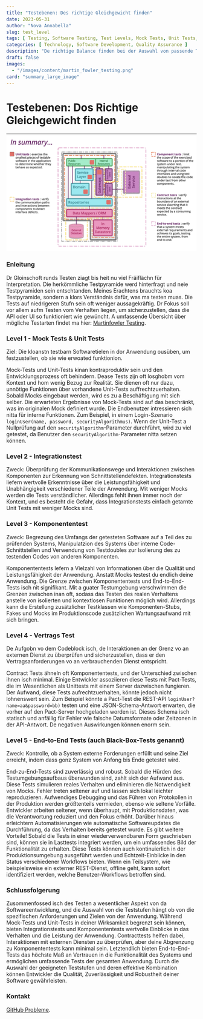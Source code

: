 ```yaml
---
title: "Testebenen: Des richtige Gleichgewicht finden"
date: 2023-05-31
author: "Nova Annabella"
slug: test_level
tags: [ Testing, Software Testing, Test Levels, Mock Tests, Unit Tests, Integration Tests, Component Tests, Contract Tests, End-to-End Tests ]
categories: [ Technology, Software Development, Quality Assurance ]
description: "De richtige Balance finden bei der Auswahl von passende Testleveln für Softwaretests"
draft: false
images:
  - "/images/content/martin_fowler_testing.png"
card: "summary_large_image"
---
```



# Testebenen: Dos Richtige Gleichgewicht finden

[![testebenen](/images/content/martin_fowler_testing.png)](https://martinfowler.com/articles/microservice-testing/)


### Enleitung

Dr Gloinschoft runds Testen ziagt bis heit nu viel Fräiflächn für Interpretation. Die herkömmliche
Testpyramide werd hinterfragt und neie Testpyramiden sein entschtanden. Meines Erachtens brauchts koa
Testpyramide, sondern a klors Verständnis dafür, was ma testen muas. Die Tests auf niedrigeren Stufn sein oft
weniger aussagekräftig. Dr Fokus soll vor allem aufm Testen vom Verhalten liegen, um sicherzustellen, dass die
API
oder UI so funktioniert wie gewüncht. A umfassende Übersicht über mögliche Testarten findet ma hier:
[Martinfowler Testing](https://martinfowler.com/articles/microservice-testing/).


### Level 1 - Mock Tests & Unit Tests

Ziel: Die kloanstn testbarn Softwaretielen in dor Anwendung ousüben, um festzustellen, ob sie wie erwoated 
funktionion.

Mock-Tests und Unit-Tests kinan kontraproduktiv sein und den Entwicklungsprozess oft behindern. Dease Tests zijn oft
losghobm vom Kontext und hom wenig Bezug zur Realität. Sie dienen oft nur dazu, unnötige Funktionen über vorhandene
Unit-Tests auffrechtzuerhalten. Sobald Mocks eingebaut werden, wird es zu a Beschäftigung mit sich selber. Die erwarteten
Ergebnisse von Mock-Tests sind auf das beschränkt, was im originalen Mock definiert wurde. Die Endbenutzer
intressieren sich nitta für interne Funktionen. Zum Beispiel, in einem
Login-Szenario `loginUser(name, password, securityAlgorithmus)`. Wenn der Unit-Test a Nullprüfung auf
den `securityAlgorithm`-Parameter durchführt, wird zu viel getestet, da Benutzer den `securityAlgorithm`-Parameter nitta
setzen können.

### Level 2 - Integrationstest

Zweck: Überprüfung der Kommunikationswege und Interaktionen zwischen Komponenten zur Erkennung von
Schnittstellendefekten. Integrationstests liefern wertvolle Erkenntnisse über die Leistungsfähigkeit und Unabhängigkeit
verschiedener Teile der Anwendung. Mit weniger Mocks werden die Tests verständlicher. Allerdings fehlt ihnen immer noch
der Kontext, und es besteht die Gefahr, dass Integrationstests einfach getarnte Unit Tests mit weniger Mocks sind.

### Level 3 - Komponententest

Zweck: Begrezung des Umfangs der getesteten Software auf a Teil des zu prüfenden Systems, Manipulatzion des Systems
über interne Code-Schnittstellen und Verwendung von Testdoubles zur Isolierung des zu testenden Codes von anderen
Komponenten.

Komponententests lefern a Vielzahl von Informationen über die Qualität und Leistungsfähigkeit der Anwendung. Anstatt
Mocks testest du endlich deine Anwendung. Die Grenze zwischen Komponententests und End-to-End-Tests isch nit
signifikant. Mit a guater Testumgebung verschwimmen die Grenzen zwischen inan oft, sodass das Testen des realen
Verhaltens anstelle von isolierten und kontextlosen Funktionen möglich wird. Allerdings kann die Erstellung zusätzlicher
Testklassen wie Komponenten-Stubs, Fakes und Mocks im Produktionscode zusätzlichen Wartungsaufwand mit sich bringen.

### Level 4 - Vertrags Test

De Aufgobn vo dem Codeblock isch, de Interaktionen an der Grenz vo an externen Dienst zu überprüfen und
sicherzustellen, dass er den Vertragsanforderungen vo an verbrauchenden Dienst entspricht.

Contract Tests ähneln oft Komponententests, und der Unterschied zwischen ihnen isch minimal. Einige Entwickler
assoziieren diese Tests mit Pact-Tests, die im Wesentlichen als Unittests mit einem Server dazwischen fungieren. Der
Aufwand, diese Tests aufrechtzuerhalten, könnte jedoch nicht lohnenswert sein. Zum Beispiel könnte a Pact-Test die
REST-API `loginUser?name=aa&password=bb)` testen und eine JSON-Schema-Antwort erwarten, die vorher auf den Pact-Server
hochgeladen worden ist. Dieses Schema isch statisch und anfällig für Fehler wie falsche Datumsformate oder Zeitzonen in der
API-Antwort. De negativen Auswirkungen können enorm sein.


### Level 5 - End-to-End Tests (auch Black-Box-Tests genannt)

Zweck: Kontrolle, ob a System externe Forderungen erfüllt und seine Ziel erreicht, indem dass gonz System von
Anfong bis Ende getestet wird.

End-zu-End-Tests sind zuverlässig und robust. Sobald die Hürden des Testumgebungsaufbaus überwunden sind, zahlt sich der
Aufwand aus. Diese Tests simulieren reales Verhalten und eliminieren die Notwendigkeit von Mocks. Fehler treten seltener
auf und lassen sich lokal leichter reproduzieren. Aufwendiges Debugging und das Führen von Protokollen in der Produktion
werden größtenteils vermieden, ebenso wie seltene Vorfälle. Entwickler arbeiten seltener, wenn überhaupt, mit
Produktionsdaten, was die Verantwortung reduziert und den Fokus erhöht. Darüber hinaus erleichtern Automatisierungen wie
automatische Softwareupdates die Durchführung, da das Verhalten bereits getestet wurde. Es gibt weitere Vorteile! Sobald
die Tests in einer wiederverwendbaren Form geschrieben sind, können sie in Lasttests integriert werden, um ein
umfassendes Bild der Funktionalität zu erhalten. Diese Tests können auch kontinuierlich in der Produktionsumgebung
ausgeführt werden und Echtzeit-Einblicke in den Status verschiedener Workflows bieten. Wenn ein Teilsystem, wie
beispielsweise ein externer REST-Dienst, offline geht, kann sofort identifiziert werden, welche Benutzer-Workflows
betroffen sind.


### Schlussfolgerung

Zusommenfossed isch des Testen a wesentlicher Aspekt von da Softwareentwicklung, und die Auswahl von die Teststufen hängt ob von die spezifischen Anforderungen und Zielen von der Anwendung. Während Mock-Tests und Unit-Tests in deiner Wirksamkeit begrenzt sein können, bieten Integrationstests und Komponententests wertvolle Einblicke in das Verhalten und die Leistung der Anwendung. Contracttests helfen dabei, Interaktionen mit externen Diensten zu überprüfen, aber deine Abgrenzung zu Komponententests kann minimal sein. Letztendlich bieten End-to-End-Tests das höchste Maß an Vertrauen in die Funktionalität des Systems und ermöglichen umfassende Tests der gesamten Anwendung. Durch die Auswahl der geeigneten Teststufen und deren effektive Kombination können Entwickler die Qualität, Zuverlässigkeit und Robustheit deiner Software gewährleisten.


### Kontakt

[GitHub Probleme](https://github.com/NovaAnnabella/the_unspoken/issues/new/choose).
